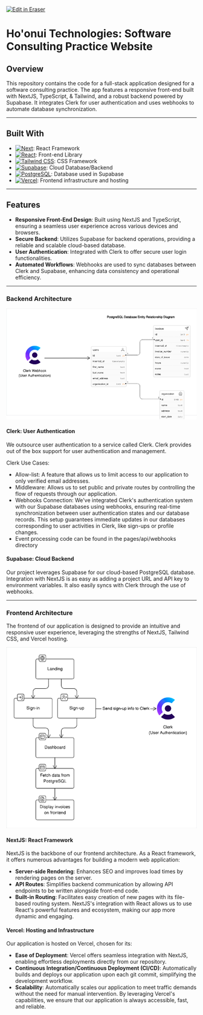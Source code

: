 <p><a target="_blank" href="https://app.eraser.io/workspace/SUU0xXIhVG8Q3muZH5DH" id="edit-in-eraser-github-link"><img alt="Edit in Eraser" src="https://firebasestorage.googleapis.com/v0/b/second-petal-295822.appspot.com/o/images%2Fgithub%2FOpen%20in%20Eraser.svg?alt=media&amp;token=968381c8-a7e7-472a-8ed6-4a6626da5501"></a></p>

# Ho'onui Technologies: Software Consulting Practice Website
## Overview
This repository contains the code for a full-stack application designed for a software consulting practice. The app features a responsive front-end built with NextJS, TypeScript, & Tailwind, and a robust backend powered by Supabase. It integrates Clerk for user authentication and uses webhooks to automate database synchronization.

---

## Built With
- [![Next][Next.js]][Next-url]: React Framework
- [![React][React.js]][React-url]: Front-end Library
- [![Tailwind CSS][Tailwind-CSS]][Tailwind-url]: CSS Framework
- [![Supabase][Supabase]][Supabase-url]: Cloud Database/Backend
- [![PostgreSQL][PostgreSQL]][PostgreSQL-url]: Database used in Supabase
- [![Vercel][Vercel]][Vercel-url]: Frontend infrastructure and hosting
---

## Features
- **Responsive Front-End Design**: Built using NextJS and TypeScript, ensuring a seamless user experience across various devices and browsers.
- **Secure Backend**: Utilizes Supabase for backend operations, providing a reliable and scalable cloud-based database.
- **User Authentication**: Integrated with Clerk to offer secure user login functionalities.
- **Automated Workflows**: Webhooks are used to sync databases between Clerk and Supabase, enhancing data consistency and operational efficiency.
---

### Backend Architecture
![db_er_diagram](/.eraser/SUU0xXIhVG8Q3muZH5DH___sKBE7gxtknX4C1dnV5iZm5p6Y362___---figure---oV58BthdCYvJjHkCa9DjH---figure---6_jW1jlCro7d3j78c-LUvw.png "db_er_diagram")

#### Clerk: User Authentication
We outsource user authentication to a service called Clerk. Clerk provides out of the box support for user authentication and management.

Clerk Use Cases:

- Allow-list: A feature that allows us to limit access to our application to only verified email addresses. 
- Middleware: Allows us to set public and private routes by controlling the flow of requests through our application.
- Webhooks Connection: We've integrated Clerk's authentication system with our Supabase databases using webhooks, ensuring real-time synchronization between user authentication states and our database records. This setup guarantees immediate updates in our databases corresponding to user activities in Clerk, like sign-ups or profile changes.
- Event processing code can be found in the pages/api/webhooks directory
#### Supabase: Cloud Backend
Our project leverages Supabase for our cloud-based PostgreSQL database. Integration with NextJS is as easy as adding a project URL and API key to environment variables. It also easily syncs with Clerk through the use of webhooks.

---

### Frontend Architecture
The frontend of our application is designed to provide an intuitive and responsive user experience, leveraging the strengths of NextJS, Tailwind CSS, and Vercel hosting.

![Frontend Application Workflow](/.eraser/SUU0xXIhVG8Q3muZH5DH___sKBE7gxtknX4C1dnV5iZm5p6Y362___---figure---hyGKyh2MfTKMa0DLD6DFf---figure---9CDm3d4AK-vUbEeFVZUpLQ.png "Frontend Application Workflow")

#### NextJS: React Framework
NextJS is the backbone of our frontend architecture. As a React framework, it offers numerous advantages for building a modern web application:

- **Server-side Rendering**: Enhances SEO and improves load times by rendering pages on the server.
- **API Routes**: Simplifies backend communication by allowing API endpoints to be written alongside front-end code.
- **Built-in Routing**: Facilitates easy creation of new pages with its file-based routing system.
NextJS's integration with React allows us to use React's powerful features and ecosystem, making our app more dynamic and engaging.

#### Vercel: Hosting and Infrastructure
Our application is hosted on Vercel, chosen for its:

- **Ease of Deployment**: Vercel offers seamless integration with NextJS, enabling effortless deployments directly from our repository.
- **Continuous Integration/Continuous Deployment (CI/CD)**: Automatically builds and deploys our application upon each git commit, simplifying the development workflow.
- **Scalability**: Automatically scales our application to meet traffic demands without the need for manual intervention.
By leveraging Vercel's capabilities, we ensure that our application is always accessible, fast, and reliable.

[Next.js]: https://img.shields.io/badge/next.js-000000?style=for-the-badge&logo=nextdotjs&logoColor=white

[Next-url]: https://nextjs.org/



[React.js]: https://img.shields.io/badge/React-20232A?style=for-the-badge&logo=react&logoColor=61DAFB

[React-url]: https://reactjs.org/



[Tailwind-CSS]: https://img.shields.io/badge/Tailwind_CSS-38B2AC?style=for-the-badge&logo=tailwind-css&logoColor=white

[Tailwind-url]: https://tailwindcss.com/



[Supabase]: https://img.shields.io/badge/Supabase-181818?style=for-the-badge&logo=supabase&logoColor=white

[Supabase-url]: https://supabase.com/



[PostgreSQL]: https://img.shields.io/badge/PostgreSQL-316192?style=for-the-badge&logo=postgresql&logoColor=white

[PostgreSQL-url]: https://www.postgresql.org/



[Vercel]: https://img.shields.io/badge/Vercel-000000?style=for-the-badge&logo=vercel&logoColor=white

[Vercel-url]: https://vercel.com/


<!--- Eraser file: https://app.eraser.io/workspace/SUU0xXIhVG8Q3muZH5DH --->